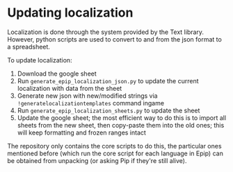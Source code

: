 # Updating localization

Localization is done through the system provided by the Text library. However, python scripts are used to convert to and from the json format to a spreadsheet.

To update localization:

1. Download the google sheet
2. Run `generate_epip_localization_json.py` to update the current localization with data from the sheet
3. Generate new json with new/modified strings via `!generatelocalizationtemplates` command ingame
4. Run `generate_epip_localization_sheets.py` to update the sheet
5. Update the google sheet; the most efficient way to do this is to import all sheets from the new sheet, then copy-paste them into the old ones; this will keep formatting and frozen ranges intact

The repository only contains the core scripts to do this, the particular ones mentioned before (which run the core script for each language in Epip) can be obtained from unpacking (or asking Pip if they're still alive).